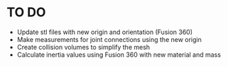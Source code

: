 # TO DO

- Update stl files with new origin and orientation (Fusion 360)
- Make measurements for joint connections using the new origin
- Create collision volumes to simplify the mesh
- Calculate inertia values using Fusion 360 with new material and mass
